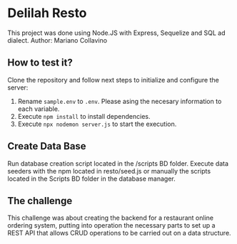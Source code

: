 # Delilah Resto

This project was done using Node.JS with Express, Sequelize and SQL ad dialect.
Author: Mariano Collavino


## How to test it? 

Clone the repository and follow next steps to initialize and configure the server:

1. Rename `sample.env` to `.env`. Please asing the necesary information to each variable.
2. Execute `npm install` to install dependencies.
3. Execute `npx nodemon server.js` to start the execution.

## Create Data Base

Run database creation script located in the /scripts BD folder.
Execute data seeders with the npm located in resto/seed.js or manually the scripts located in the Scripts BD folder in the database manager.

## The challenge

This challenge was about creating the backend for a restaurant online ordering system, putting into operation the necessary parts to set up a REST API that allows CRUD operations to be carried out on a data structure. 